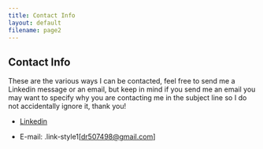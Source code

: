 ```yaml
---
title: Contact Info
layout: default
filename: page2
--- 
```


## Contact Info
These are the various ways I can be contacted, feel free to send me a Linkedin message or an email, but keep in mind if you send me an email you may want to specify why you are contacting me in the subject line so I do not accidentally ignore it, thank you!

* [Linkedin](https://www.linkedin.com/in/david-rodriguez-486b95208/)

* E-mail: .link-style1[[dr507498@gmail.com](mailto:dr507498@gmail.com)]